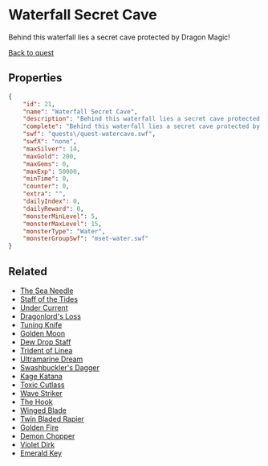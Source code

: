 # Waterfall Secret Cave

Behind this waterfall lies a secret cave protected by Dragon Magic!

[Back to quest](../quests.md)

## Properties

```json
{
    "id": 21,
    "name": "Waterfall Secret Cave",
    "description": "Behind this waterfall lies a secret cave protected by Dragon Magic!",
    "complete": "Behind this waterfall lies a secret cave protected by Dragon Magic!",
    "swf": "quests\/quest-watercave.swf",
    "swfX": "none",
    "maxSilver": 14,
    "maxGold": 200,
    "maxGems": 0,
    "maxExp": 50000,
    "minTime": 0,
    "counter": 0,
    "extra": "",
    "dailyIndex": 0,
    "dailyReward": 0,
    "monsterMinLevel": 5,
    "monsterMaxLevel": 15,
    "monsterType": "Water",
    "monsterGroupSwf": "mset-water.swf"
}
```

## Related

- [The Sea Needle](../items/183-the-sea-needle.md)
- [Staff of the Tides](../items/203-staff-of-the-tides.md)
- [Under Current](../items/236-under-current.md)
- [Dragonlord's Loss](../items/244-dragonlord-s-loss.md)
- [Tuning Knife](../items/270-tuning-knife.md)
- [Golden Moon](../items/279-golden-moon.md)
- [Dew Drop Staff](../items/284-dew-drop-staff.md)
- [Trident of Linea](../items/295-trident-of-linea.md)
- [Ultramarine Dream](../items/302-ultramarine-dream.md)
- [Swashbuckler's Dagger](../items/315-swashbuckler-s-dagger.md)
- [Kage Katana](../items/334-kage-katana.md)
- [Toxic Cutlass](../items/335-toxic-cutlass.md)
- [Wave Striker](../items/336-wave-striker.md)
- [The Hook](../items/337-the-hook.md)
- [Winged Blade](../items/338-winged-blade.md)
- [Twin Bladed Rapier](../items/345-twin-bladed-rapier.md)
- [Golden Fire](../items/360-golden-fire.md)
- [Demon Chopper](../items/364-demon-chopper.md)
- [Violet Dirk](../items/370-violet-dirk.md)
- [Emerald Key](../items/15628-emerald-key.md)

